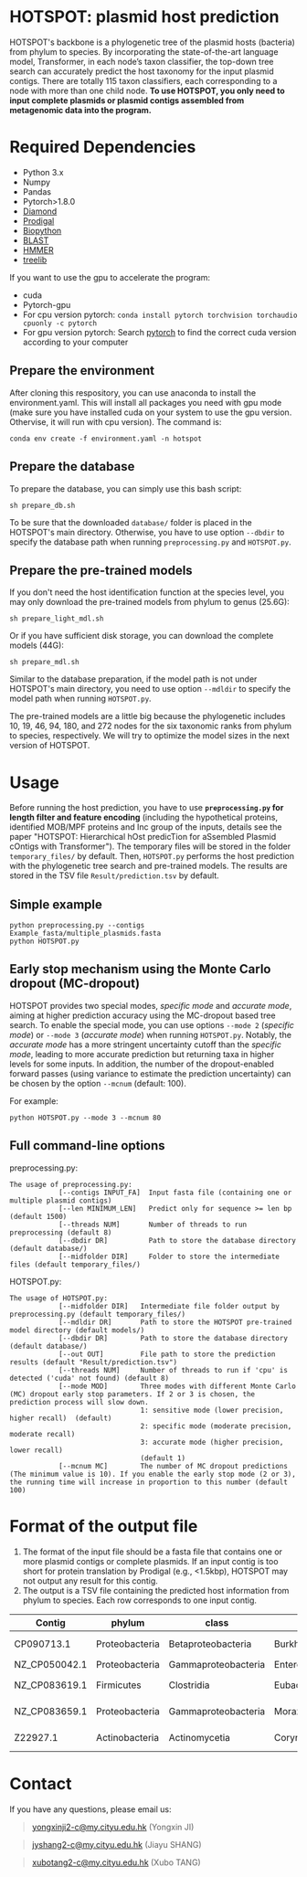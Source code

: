 # HOTSPOT: plasmid host prediction

HOTSPOT's backbone is a phylogenetic tree of the plasmid hosts (bacteria) from phylum to species. By incorporating the state-of-the-art language model, Transformer, in each node’s taxon classifier, the top-down tree search can accurately predict the host taxonomy for the input plasmid contigs. There are totally 115 taxon classifiers, each corresponding to a node with more than one child node. __To use HOTSPOT, you only need to input complete plasmids or plasmid contigs assembled from metagenomic data into the program.__


# Required Dependencies
* Python 3.x
* Numpy
* Pandas
* Pytorch>1.8.0
* [Diamond](https://github.com/bbuchfink/diamond)
* [Prodigal](https://github.com/hyattpd/Prodigal)
* [Biopython](https://biopython.org/)
* [BLAST](https://blast.ncbi.nlm.nih.gov/Blast.cgi)
* [HMMER](http://hmmer.org/)
* [treelib](https://pypi.org/project/treelib/)

If you want to use the gpu to accelerate the program:
* cuda
* Pytorch-gpu
* For cpu version pytorch: ```conda install pytorch torchvision torchaudio cpuonly -c pytorch```
* For gpu version pytorch: Search [pytorch](https://pytorch.org/) to find the correct cuda version according to your computer


## Prepare the environment
After cloning this respository, you can use anaconda to install the environment.yaml. This will install all packages you need with gpu mode (make sure you have installed cuda on your system to use the gpu version. Othervise, it will run with cpu version). The command is: 
```
conda env create -f environment.yaml -n hotspot
```


## Prepare the database
To prepare the database, you can simply use this bash script: 
```
sh prepare_db.sh
```
To be sure that the downloaded `database/` folder is placed in the HOTSPOT's main directory. Otherwise, you have to use option `--dbdir` to specify the database path when running `preprocessing.py` and `HOTSPOT.py`.


## Prepare the pre-trained models
If you don't need the host identification function at the species level, you may only download the pre-trained models from phylum to genus (25.6G):
```
sh prepare_light_mdl.sh
```

Or if you have sufficient disk storage, you can download the complete models (44G):
```
sh prepare_mdl.sh
```

Similar to the database preparation, if the model path is not under HOTSPOT's main directory, you need to use option `--mdldir` to specify the model path when running `HOTSPOT.py`.

The pre-trained models are a little big because the phylogenetic includes 10, 19, 46, 94, 180, and 272 nodes for the six taxonomic ranks from phylum to species, respectively. We will try to optimize the model sizes in the next version of HOTSPOT.


# Usage
Before running the host prediction, you have to use __`preprocessing.py` for length filter and feature encoding__ (including the hypothetical proteins, identified MOB/MPF proteins and Inc group of the inputs, details see the paper "HOTSPOT: Hierarchical hOst predicTion for aSsembled Plasmid cOntigs with Transformer"). The temporary files will be stored in the folder `temporary_files/` by default. Then, `HOTSPOT.py` performs the host prediction with the phylogenetic tree search and pre-trained models. The results are stored in the TSV file `Result/prediction.tsv` by default.


## Simple example
```
python preprocessing.py --contigs Example_fasta/multiple_plasmids.fasta
python HOTSPOT.py
```


## Early stop mechanism using the Monte Carlo dropout (MC-dropout)
HOTSPOT provides two special modes, *specific mode* and *accurate mode*, aiming at higher prediction accuracy using the MC-dropout based tree search. To enable the special mode, you can use options `--mode 2` (*specific mode*) or `--mode 3` (*accurate mode*) when running `HOTSPOT.py`. Notably, the *accurate mode* has a
more stringent uncertainty cutoff than the *specific mode*, leading to more accurate prediction but returning taxa in higher levels for some inputs. In addition, the number of the dropout-enabled forward passes (using variance to estimate the prediction uncertainty) can be chosen by the option `--mcnum` (default: 100).

For example:
```
python HOTSPOT.py --mode 3 --mcnum 80
```


## Full command-line options
preprocessing.py:
```
The usage of preprocessing.py:
            [--contigs INPUT_FA]  Input fasta file (containing one or multiple plasmid contigs)
            [--len MINIMUM_LEN]   Predict only for sequence >= len bp (default 1500)
            [--threads NUM]       Number of threads to run preprocessing (default 8)
            [--dbdir DR]          Path to store the database directory (default database/)
            [--midfolder DIR]     Folder to store the intermediate files (default temporary_files/)

```
HOTSPOT.py:
```
The usage of HOTSPOT.py:
            [--midfolder DIR]   Intermediate file folder output by preprocessing.py (default temporary_files/)
            [--mdldir DR]       Path to store the HOTSPOT pre-trained model directory (default models/)
            [--dbdir DR]        Path to store the database directory (default database/)
            [--out OUT]         File path to store the prediction results (default "Result/prediction.tsv")
            [--threads NUM]     Number of threads to run if 'cpu' is detected ('cuda' not found) (default 8)
            [--mode MOD]        Three modes with different Monte Carlo (MC) dropout early stop parameters. If 2 or 3 is chosen, the prediction process will slow down.
                                1: sensitive mode (lower precision, higher recall)  (default)
                                2: specific mode (moderate precision, moderate recall)
                                3: accurate mode (higher precision, lower recall)
                                (default 1)
            [--mcnum MC]        The number of MC dropout predictions (The minimum value is 10). If you enable the early stop mode (2 or 3), the running time will increase in proportion to this number (default 100)
```


# Format of the output file
1. The format of the input file should be a fasta file that contains one or more plasmid contigs or complete plasmids. If an input contig is too short for protein translation by Prodigal (e.g., <1.5kbp), HOTSPOT may not output any result for this contig.
2. The output is a TSV file containing the predicted host information from phylum to species. Each row corresponds to one input contig.

| Contig | phylum | class | order | family | genus | species |
| ------------- | ------------- | ------------- | ------------- | ------------- | ------------- | ------------- |
| CP090713.1  | Proteobacteria  | Betaproteobacteria  | Burkholderiales  | Burkholderiaceae  | Burkholderia  | Burkholderia multivorans  |
| NZ_CP050042.1  | Proteobacteria  | Gammaproteobacteria  | Enterobacterales  | Enterobacteriaceae  | Escherichia  | Escherichia coli  | 
| NZ_CP083619.1  | Firmicutes  | Clostridia  | Eubacteriales  | Peptostreptococcaceae  | Clostridioides  | Clostridioides difficile  |
| NZ_CP083659.1  | Proteobacteria  | Gammaproteobacteria  | Moraxellales  | Moraxellaceae  | Acinetobacter  | Acinetobacter variabilis  |
| Z22927.1  | Actinobacteria  | Actinomycetia  | Corynebacteriales  | Corynebacteriaceae  | Corynebacterium  | Corynebacterium glutamicum  |


# Contact
If you have any questions, please email us:
  
>yongxinji2-c@my.cityu.edu.hk (Yongxin JI)
  
>jyshang2-c@my.cityu.edu.hk (Jiayu SHANG)
  
>xubotang2-c@my.cityu.edu.hk (Xubo TANG)
